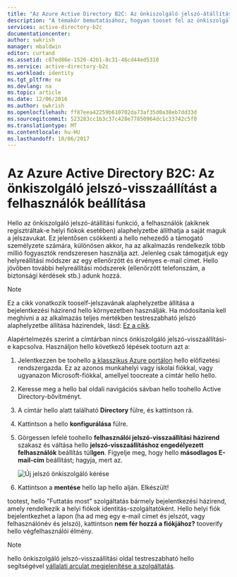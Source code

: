 ```yaml
---
title: "Az Azure Active Directory B2C: Az önkiszolgáló jelszó-átállítási |} Microsoft Docs"
description: "A témakör bemutatásához, hogyan tooset fel az önkiszolgáló jelszó alaphelyzetbe állítása a felhasználók az Azure Active Directory B2C"
services: active-directory-b2c
documentationcenter: 
author: swkrish
manager: mbaldwin
editor: curtand
ms.assetid: c87ed86e-1520-42b1-8c31-46cd44ed5310
ms.service: active-directory-b2c
ms.workload: identity
ms.tgt_pltfrm: na
ms.devlang: na
ms.topic: article
ms.date: 12/06/2016
ms.author: swkrish
ms.openlocfilehash: ff87eea42259b610702da73af35d0a38eb7dd33d
ms.sourcegitcommit: 523283cc1b3c37c428e77850964dc1c33742c5f0
ms.translationtype: MT
ms.contentlocale: hu-HU
ms.lasthandoff: 10/06/2017
---
```

# <a name="azure-active-directory-b2c-set-up-self-service-password-reset-for-your-consumers"></a>Az Azure Active Directory B2C: Az önkiszolgáló jelszó-visszaállítást a felhasználók beállítása
Hello az önkiszolgáló jelszó-átállítási funkció, a felhasználók (akiknek regisztráltak-e helyi fiókok esetében) alaphelyzetbe állíthatja a saját maguk a jelszavukat. Ez jelentősen csökkenti a hello nehezedő a támogató személyzete számára, különösen akkor, ha az alkalmazás rendelkezik több millió fogyasztók rendszeresen használja azt. Jelenleg csak támogatjuk egy helyreállítási módszer az egy ellenőrzött és érvényes e-mail címet. Hello jövőben további helyreállítási módszerek (ellenőrzött telefonszám, a biztonsági kérdések stb.) adunk hozzá.

> [!NOTE]
> Ez a cikk vonatkozik tooself-jelszavának alaphelyzetbe állítása a bejelentkezési házirend hello környezetben használják. Ha módosítania kell meghívni a az alkalmazás teljes mértékben testreszabható jelszó alaphelyzetbe állítása házirendek, lásd: [Ez a cikk](active-directory-b2c-reference-policies.md#create-a-password-reset-policy).
> 
> 

Alapértelmezés szerint a címtárban nincs önkiszolgáló jelszó-visszaállítási-e kapcsolva. Használjon hello következő lépések tooturn azt a:

1. Jelentkezzen be toohello [a klasszikus Azure portálon](https://manage.windowsazure.com/) hello előfizetési rendszergazda. Ez az azonos munkahelyi vagy iskolai fiókkal, vagy ugyanazon Microsoft-fiókkal, amellyel toocreate a címtár hello hello.
2. Keresse meg a hello bal oldali navigációs sávban hello toohello Active Directory-bővítményt.
3. A címtár hello alatt található **Directory** fülre, és kattintson rá.
4. Kattintson a hello **konfigurálása** fülre.
5. Görgessen lefelé toohello **felhasználói jelszó-visszaállítási házirend** szakasz és váltása hello **jelszó-visszaállításhoz engedélyezett felhasználók** beállítás túl**Igen**. Figyelje meg, hogy hello **másodlagos E-mail-cím** beállítást; hagyja, mert az.
   
    ![Új jelszó önkiszolgáló kérése](./media/active-directory-b2c-reference-sspr/sspr.png)
6. Kattintson a **mentése** hello lap hello alján. Elkészült!

tootest, hello "Futtatás most" szolgáltatás bármely bejelentkezési házirend, amely rendelkezik a helyi fiókok identitás-szolgáltatóként. Hello helyi fiók bejelentkezhet a lapon (ha ad meg egy e-mail címet és jelszót, vagy felhasználónév és jelszó), kattintson **nem fér hozzá a fiókjához?** tooverify hello végfelhasználói élmény.

> [!NOTE]
> hello önkiszolgáló jelszó-visszaállítási oldal testreszabható hello segítségével [vállalati arculat megjelenítése a szolgáltatás](../active-directory/active-directory-add-company-branding.md).
> 
> 

